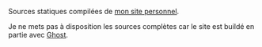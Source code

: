 Sources statiques compilées de [mon site personnel](https://etiennelb.com).

Je ne mets pas à disposition les sources complètes car le site est buildé en partie avec [Ghost](https://ghost.io).